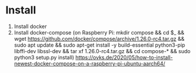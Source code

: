 # Install
1. Install docker
2. Install docker-compose (on Raspberry Pi: mkdir compose && cd $_ && wget https://github.com/docker/compose/archive/1.26.0-rc4.tar.gz && sudo apt update && sudo apt-get install -y build-essential python3-pip libffi-dev libssl-dev && tar xf 1.26.0-rc4.tar.gz && cd compose-* && sudo python3 setup.py install)
https://ovks.de/2020/05/how-to-install-newest-docker-compose-on-a-raspberry-pi-ubuntu-aarch64/

